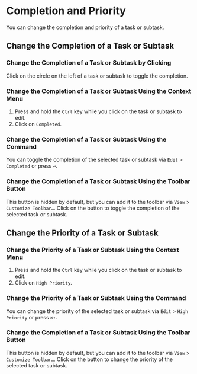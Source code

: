 # Completion and Priority

You can change the completion and priority of a task or subtask.

## Change the Completion of a Task or Subtask

### Change the Completion of a Task or Subtask by Clicking

Click on the circle on the left of a task or subtask to toggle the completion.

### Change the Completion of a Task or Subtask Using the Context Menu

1. Press and hold the `Ctrl` key while you click on the task or subtask to edit.
2. Click on `Completed`.

### Change the Completion of a Task or Subtask Using the Command

You can toggle the completion of the selected task or subtask via `Edit` \> `Completed` or press `↩︎`.

### Change the Completion of a Task or Subtask Using the Toolbar Button

This button is hidden by default, but you can add it to the toolbar via `View` \> `Customize Toolbar…`. Click on the button to toggle the completion of the selected task or subtask.

## Change the Priority of a Task or Subtask

### Change the Priority of a Task or Subtask Using the Context Menu

1. Press and hold the `Ctrl` key while you click on the task or subtask to edit.
2. Click on `High Priority`.

### Change the Priority of a Task or Subtask Using the Command

You can change the priority of the selected task or subtask via `Edit` \> `High Priority` or press `⌘↑`.

### Change the Completion of a Task or Subtask Using the Toolbar Button

This button is hidden by default, but you can add it to the toolbar via `View` \> `Customize Toolbar…`. Click on the button to change the priority of the selected task or subtask.